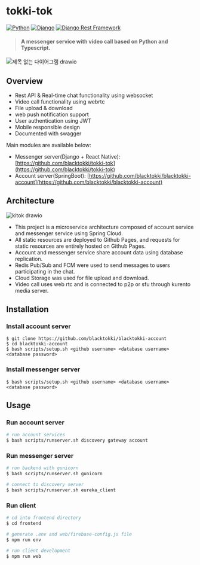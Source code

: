 # tokki-tok
[![Python](https://img.shields.io/badge/python-3.8.0-blue.svg?style=flat-square)](https://www.python.org/downloads/release/python-380/)
[![Django](https://img.shields.io/badge/django-3.2.16-blue.svg?style=flat-square)](https://www.djangoproject.com/)
[![Django Rest Framework](https://img.shields.io/badge/django_rest_framework-3.11.0-blue.svg?style=flat-square)](http://www.django-rest-framework.org/)

> #### A messenger service with video call based on Python and Typescript.
![제목 없는 다이어그램 drawio](https://github.com/blacktokki/tokki-tok/assets/39031723/df1d177c-07dc-4d36-b964-f217409b902d)

## Overview

+ Rest API & Real-time chat functionality using websocket
+ Video call functionality using webrtc
+ File upload & download
+ web push notification support
+ User authentication using JWT
+ Mobile responsible design 
+ Documented with swagger

Main modules are available below:

+ Messenger server(Django + React Native): [https://github.com/blacktokki/tokki-tok](https://github.com/blacktokki/tokki-tok)
+ Account server(SpringBoot): [https://github.com/blacktokki/blacktokki-account](https://github.com/blacktokki/blacktokki-account)

## Architecture
![kitok drawio](https://github.com/blacktokki/tokki-tok/assets/39031723/e509396a-7ccf-4257-bc9f-6bedcea243be)
+ This project is a microservice architecture composed of account service and messenger service using Spring Cloud.
+ All static resources are deployed to Github Pages, and requests for static resources are entirely hosted on Github Pages.
+ Account and messenger service share account data using database replication.
+ Redis Pub/Sub and FCM were used to send messages to users participating in the chat. 
+ Cloud Storage was used for file upload and download.
+ Video call uses web rtc and is connected to p2p or sfu through kurento media server.

## Installation
### Install account server
    $ git clone https://github.com/blacktokki/blacktokki-account
    $ cd blacktokki-account
    $ bash scripts/setup.sh <github username> <database username> <database password>
### Install messenger server
    $ bash scripts/setup.sh <github username> <database username> <database password>

## Usage
### Run account server
```sh
# run account services
$ bash scripts/runserver.sh discovery gateway account
```
### Run messenger server
```sh
# run backend with gunicorn
$ bash scripts/runserver.sh gunicorn

# connect to discovery server
$ bash scripts/runserver.sh eureka_client
```
### Run client
```sh
# cd into frontend directory
$ cd frontend

# generate .env and web/firebase-config.js file
$ npm run env

# run client development
$ npm run web
```
